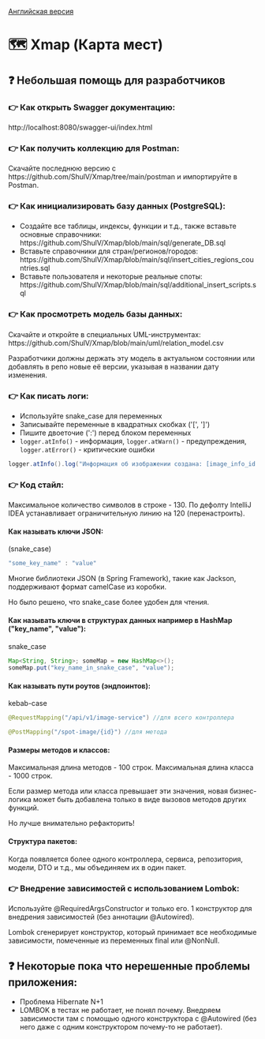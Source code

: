 <a href="https://github.com/ShulV/Xmap/blob/main/README_en.md">Английская версия</a>

<h1>🗺️ Xmap (Карта мест)</h1>

<h2>❓ Небольшая помощь для разработчиков</h2>

<h3>👉 Как открыть Swagger документацию:</h3>
<p>http://localhost:8080/swagger-ui/index.html</p>

<h3>👉 Как получить коллекцию для Postman:</h3>
<p>Скачайте последнюю версию с https://github.com/ShulV/Xmap/tree/main/postman и импортируйте в Postman.</p>

<h3>👉 Как инициализировать базу данных (PostgreSQL):</h3>
<ul>
  <li>Создайте все таблицы, индексы, функции и т.д., также вставьте основные справочники: https://github.com/ShulV/Xmap/blob/main/sql/generate_DB.sql</li>
  <li>Вставьте справочники для стран/регионов/городов: https://github.com/ShulV/Xmap/blob/main/sql/insert_cities_regions_countries.sql</li>
  <li>Вставьте пользователя и некоторые реальные споты: https://github.com/ShulV/Xmap/blob/main/sql/additional_insert_scripts.sql</li>
</ul>

<h3>👉 Как просмотреть модель базы данных:</h3>
<p>Скачайте и откройте в специальных UML-инструментах: https://github.com/ShulV/Xmap/blob/main/uml/relation_model.csv</p>
<p>Разработчики должны держать эту модель в актуальном состоянии или добавлять в репо новые её версии, указывая в названии дату изменения.</p>

<h3>👉 Как писать логи:</h3>
<ul>
  <li>Используйте snake_case для переменных</li>
  <li>Записывайте переменные в квадратных скобках ('[', ']')</li>
  <li>Пишите двоеточие (':') перед блоком переменных</li>
  <li><code>logger.atInfo()</code> - информация, <code>logger.atWarn()</code> - предупреждения, <code>logger.atError()</code> - критические ошибки</li>
</ul>

```java
logger.atInfo().log("Информация об изображении создана: [image_info_id = '{}']", imageInfo.getId());
```

<h3>👉 Код стайл:</h3>
<p>Максимальное количество символов в строке - 130. По дефолту IntelliJ IDEA устанавливает ограничительную линию на 120 (перенастроить).</p>

<h4>Как называть ключи JSON:</h4>
<p>(snake_case)</p>

```javascript
"some_key_name" : "value" 
```

<p>Многие библиотеки JSON (в Spring Framework), такие как Jackson, поддерживают формат camelCase из коробки.</p>
<p>Но было решено, что snake_case более удобен для чтения.</p>

<h4>Как называть ключи в структурах данных например в HashMap ("key_name", "value"):</h4>
<p>snake_case</p>

```java
Map<String, String>; someMap = new HashMap<>();
someMap.put("key_name_in_snake_case", "value");
```

<h4>Как называть пути роутов (эндпоинтов):</h4>
<p>kebab-case</p>

```java
@RequestMapping("/api/v1/image-service") //для всего контроллера

@PostMapping("/spot-image/{id}") //для метода
```

<h4>Размеры методов и классов:</h4>
<p>Максимальная длина методов - 100 строк. Максимальная длина класса - 1000 строк.</p>
<p>Если размер метода или класса превышает эти значения, новая бизнес-логика может быть добавлена только в виде вызовов методов других функций.</p>
<p>Но лучше внимательно рефакторить!</p>

<h4>Структура пакетов:</h4>
<p>Когда появляется более одного контроллера, сервиса, репозитория, модели, DTO и т.д., мы объединяем их в один пакет.</p>

<h3>👉 Внедрение зависимостей с использованием Lombok:</h3>
<p>Используйте @RequiredArgsConstructor и только его. 1 конструктор для внедрения зависимостей (без аннотации @Autowired).</p>
<p>Lombok сгенерирует конструктор, который принимает все необходимые зависимости, помеченные из переменных final или @NonNull.</p>

<h2>❓ Некоторые пока что нерешенные проблемы приложения:</h2>
<ul>
  <li>Проблема Hibernate N+1</li>
  <li>LOMBOK в тестах не работает, не понял почему. Внедряем зависимости там с помощью одного конструктора с @Autowired (без него даже с одним конструктором почему-то не работает).</li>
</ul>
